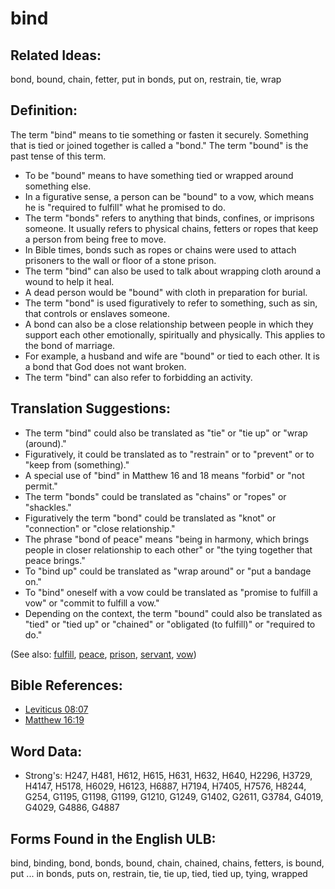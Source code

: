 # bind

## Related Ideas:

bond, bound, chain, fetter, put in bonds, put on, restrain, tie, wrap

## Definition:

The term "bind" means to tie something or fasten it securely. Something that is tied or joined together is called a "bond." The term "bound" is the past tense of this term.

* To be "bound" means to have something tied or wrapped around something else.
* In a figurative sense, a person can be "bound" to a vow, which means he is "required to fulfill" what he promised to do.
* The term "bonds" refers to anything that binds, confines, or imprisons someone. It usually refers to physical chains, fetters or ropes that keep a person from being free to move.
* In Bible times, bonds such as ropes or chains were used to attach prisoners to the wall or floor of a stone prison.
* The term "bind" can also be used to talk about wrapping cloth around a wound to help it heal.
* A dead person would be "bound" with cloth in preparation for burial.
* The term "bond" is used figuratively to refer to something, such as sin, that controls or enslaves someone.
* A bond can also be a close relationship between people in which they support each other emotionally, spiritually and physically. This applies to the bond of marriage.
* For example, a husband and wife are "bound" or tied to each other. It is a bond that God does not want broken.
* The term "bind" can also refer to forbidding an activity.

## Translation Suggestions:

* The term "bind" could also be translated as "tie" or "tie up" or "wrap (around)."
* Figuratively, it could be translated as to "restrain" or to "prevent" or to "keep from (something)."
* A special use of "bind" in Matthew 16 and 18 means "forbid" or "not permit."
* The term "bonds" could be translated as "chains" or "ropes" or "shackles."
* Figuratively the term "bond" could be translated as "knot" or "connection" or "close relationship."
* The phrase "bond of peace" means "being in harmony, which brings people in closer relationship to each other" or "the tying together that peace brings."
* To "bind up" could be translated as "wrap around" or "put a bandage on."
* To "bind" oneself with a vow could be translated as "promise to fulfill a vow" or "commit to fulfill a vow."
* Depending on the context, the term "bound" could also be translated as "tied" or "tied up" or "chained" or "obligated (to fulfill)" or "required to do."

(See also: [fulfill](../kt/fulfill.md), [peace](../other/peace.md), [prison](../other/prison.md), [servant](../other/servant.md), [vow](../kt/vow.md))

## Bible References:

* [Leviticus 08:07](rc://en/tn/help/lev/08/07)
* [Matthew 16:19](rc://en/tn/help/mat/16/19)

## Word Data:

* Strong's: H247, H481, H612, H615, H631, H632, H640, H2296, H3729, H4147, H5178, H6029, H6123, H6887, H7194, H7405, H7576, H8244, G254, G1195, G1198, G1199, G1210, G1249, G1402, G2611, G3784, G4019, G4029, G4886, G4887

## Forms Found in the English ULB:

bind, binding, bond, bonds, bound, chain, chained, chains, fetters, is bound, put ... in bonds, puts on, restrain, tie, tie up, tied, tied up, tying, wrapped

